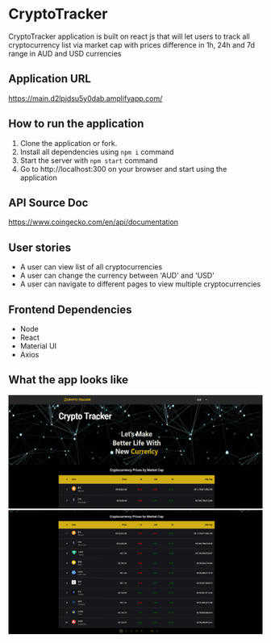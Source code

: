 # CryptoTracker
CryptoTracker application is built on react js that will let users to track all cryptocurrency list via market cap with prices difference in 1h, 24h and 7d range in AUD and USD currencies

## Application URL
https://main.d2lpjdsu5y0dab.amplifyapp.com/

## How to run the application
1. Clone the application or fork.
2. Install all dependencies using `npm i` command
3. Start the server with `npm start` command
4. Go to http://localhost:300 on your browser and start using the application

## API Source Doc
 https://www.coingecko.com/en/api/documentation

## User stories
- A user can view list of all cryptocurrencies
- A user can change the currency between 'AUD' and 'USD'
- A user can navigate to different pages to view multiple cryptocurrencies

## Frontend Dependencies
- Node
- React
- Material UI
- Axios

## What the app looks like 

![](screenshot/appV1.png)
![](screenshot/appV2.png)



